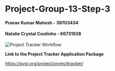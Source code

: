 # Project-Group-13-Step-3
#### Pranav Kumar Mahesh - 39703434
#### Natalie Crystal Coutinho - 66731928


![Project Tracker Workflow](https://github.com/nccoutinho/Project-Group-13-Step-3/actions/workflows/project_tracker_workflow.yml/badge.svg)

**Link to the Project Tracker Application Package**

https://pypi.org/project/projecttracker/
